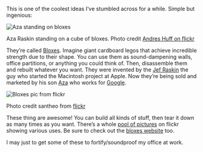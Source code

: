 <!--
slug: bloxes
date: Thu Jan 08 2009 09:00:00 GMT+0100 (CET)
tags: cool stuff
title: Bloxes!
id: 98748173
link: http://joreteg.com/post/98748173/bloxes
raw: {"blog_name":"henrikjoreteg","id":98748173,"post_url":"http://joreteg.com/post/98748173/bloxes","slug":"bloxes","type":"text","date":"2009-01-08 08:00:00 GMT","timestamp":1231401600,"state":"published","format":"markdown","reblog_key":"q7BmKfwW","tags":["cool stuff"],"short_url":"http://tmblr.co/ZgL_Yy5uiSD","recommended_source":null,"recommended_color":null,"highlighted":[],"note_count":0,"title":"Bloxes!","body":"<p>This is one of the coolest ideas I&rsquo;ve stumbled across for a while. Simple but ingenious:</p>\n\n<p><img src=\"http://farm3.static.flickr.com/2401/2331984428_c3fb883578.jpg\" alt=\"Aza standing on bloxes\"/></p>\n\n<p>Aza Raskin standing on a cube of bloxes.\nPhoto credit <a href=\"http://www.flickr.com/photos/deadhorse/2331984428/in/pool-bloxes\">Andres Huff on flickr</a></p>\n\n<p>They&rsquo;re called <a href=\"http://bloxes.com\">Bloxes</a>. Imagine giant cardboard legos that achieve incredible strength due to their shape. You can use them as sound-dampening walls, office partitions, or anything you could think of. Then, disassemble them and rebuilt whatever you want. They were invented by the <a href=\"http://en.wikipedia.org/wiki/Jef_Raskin\">Jef Raskin</a> the guy who started the Macintosh project at Apple. Now they&rsquo;re being sold and marketed by his son <a href=\"http://www.azarask.in/blog/\">Aza</a> who works for <a href=\"http://www.google.com\">Google</a>.</p>\n\n<p><img src=\"http://farm4.static.flickr.com/3039/2335330824_7b54f3e496.jpg\" alt=\"Bloxes pic from flickr\"/></p>\n\n<p>Photo credit santheo from <a href=\"http://www.flickr.com/photos/santheo/2335330824/in/pool-651147@N24\">flickr</a></p>\n\n<p>These thing are awesome! You can build all kinds of stuff, then tear it down as many times as you want. There&rsquo;s a whole <a href=\"http://www.flickr.com/groups/bloxes/pool/\">pool of pictures</a> on flickr showing various uses. Be sure to check out the <a href=\"http://bloxes.com\">bloxes website</a> too.</p>\n\n<p>I may just to get some of these to fortify/soundproof my office at work.</p>","reblog":{"tree_html":"","comment":"<p>This is one of the coolest ideas I’ve stumbled across for a while. Simple but ingenious:</p>\n\n<p><img src=\"http://farm3.static.flickr.com/2401/2331984428_c3fb883578.jpg\" alt=\"Aza standing on bloxes\"></p>\n\n<p>Aza Raskin standing on a cube of bloxes.\nPhoto credit <a href=\"http://www.flickr.com/photos/deadhorse/2331984428/in/pool-bloxes\">Andres Huff on flickr</a></p>\n\n<p>They’re called <a href=\"http://bloxes.com\">Bloxes</a>. Imagine giant cardboard legos that achieve incredible strength due to their shape. You can use them as sound-dampening walls, office partitions, or anything you could think of. Then, disassemble them and rebuilt whatever you want. They were invented by the <a href=\"http://en.wikipedia.org/wiki/Jef_Raskin\">Jef Raskin</a> the guy who started the Macintosh project at Apple. Now they’re being sold and marketed by his son <a href=\"http://www.azarask.in/blog/\">Aza</a> who works for <a href=\"http://www.google.com\">Google</a>.</p>\n\n<p><img src=\"http://farm4.static.flickr.com/3039/2335330824_7b54f3e496.jpg\" alt=\"Bloxes pic from flickr\"></p>\n\n<p>Photo credit santheo from <a href=\"http://www.flickr.com/photos/santheo/2335330824/in/pool-651147@N24\">flickr</a></p>\n\n<p>These thing are awesome! You can build all kinds of stuff, then tear it down as many times as you want. There’s a whole <a href=\"http://www.flickr.com/groups/bloxes/pool/\">pool of pictures</a> on flickr showing various uses. Be sure to check out the <a href=\"http://bloxes.com\">bloxes website</a> too.</p>\n\n<p>I may just to get some of these to fortify/soundproof my office at work.</p>"},"trail":[{"blog":{"name":"henrikjoreteg","active":true,"theme":{"header_full_width":1500,"header_full_height":500,"header_focus_width":676,"header_focus_height":380,"avatar_shape":"circle","background_color":"#F6F6F6","body_font":"Helvetica Neue","header_bounds":"0,1249,380,573","header_image":"http://static.tumblr.com/df7befc8b0387cf597578e613c221cb3/uzkwgdq/FAjnt7hyg/tumblr_static_agmw2bdhkjs4ws4sscw44swgc.jpg","header_image_focused":"http://static.tumblr.com/df7befc8b0387cf597578e613c221cb3/uzkwgdq/1oSnt7hyh/tumblr_static_tumblr_static_agmw2bdhkjs4ws4sscw44swgc_focused_v3.jpg","header_image_scaled":"http://static.tumblr.com/df7befc8b0387cf597578e613c221cb3/uzkwgdq/FAjnt7hyg/tumblr_static_agmw2bdhkjs4ws4sscw44swgc_2048_v2.jpg","header_stretch":true,"link_color":"#529ECC","show_avatar":true,"show_description":true,"show_header_image":true,"show_title":true,"title_color":"#444444","title_font":"Helvetica Neue","title_font_weight":"bold"}},"post":{"id":"98748173"},"content_raw":"<p>This is one of the coolest ideas I’ve stumbled across for a while. Simple but ingenious:</p>\n\n<p><img src=\"http://farm3.static.flickr.com/2401/2331984428_c3fb883578.jpg\" alt=\"Aza standing on bloxes\"></p>\n\n<p>Aza Raskin standing on a cube of bloxes.\nPhoto credit <a href=\"http://www.flickr.com/photos/deadhorse/2331984428/in/pool-bloxes\">Andres Huff on flickr</a></p>\n\n<p>They’re called <a href=\"http://bloxes.com\">Bloxes</a>. Imagine giant cardboard legos that achieve incredible strength due to their shape. You can use them as sound-dampening walls, office partitions, or anything you could think of. Then, disassemble them and rebuilt whatever you want. They were invented by the <a href=\"http://en.wikipedia.org/wiki/Jef_Raskin\">Jef Raskin</a> the guy who started the Macintosh project at Apple. Now they’re being sold and marketed by his son <a href=\"http://www.azarask.in/blog/\">Aza</a> who works for <a href=\"http://www.google.com\">Google</a>.</p>\n\n<p><img src=\"http://farm4.static.flickr.com/3039/2335330824_7b54f3e496.jpg\" alt=\"Bloxes pic from flickr\"></p>\n\n<p>Photo credit santheo from <a href=\"http://www.flickr.com/photos/santheo/2335330824/in/pool-651147@N24\">flickr</a></p>\n\n<p>These thing are awesome! You can build all kinds of stuff, then tear it down as many times as you want. There’s a whole <a href=\"http://www.flickr.com/groups/bloxes/pool/\">pool of pictures</a> on flickr showing various uses. Be sure to check out the <a href=\"http://bloxes.com\">bloxes website</a> too.</p>\n\n<p>I may just to get some of these to fortify/soundproof my office at work.</p>","content":"<p>This is one of the coolest ideas I’ve stumbled across for a while. Simple but ingenious:</p>\n\n<p><img external_src=\"http://farm3.static.flickr.com/2401/2331984428_c3fb883578.jpg\" src=\"http://assets.tumblr.com/images/inline_photo.png?2\" loader=\"http://assets.tumblr.com/images/inline_photo_loading.gif\" width=\"44\" height=\"49\" class=\"inline_external_image constrained_image\"/></p>\n\n<p>Aza Raskin standing on a cube of bloxes.\nPhoto credit <a href=\"http://www.flickr.com/photos/deadhorse/2331984428/in/pool-bloxes\">Andres Huff on flickr</a></p>\n\n<p>They’re called <a href=\"http://bloxes.com\">Bloxes</a>. Imagine giant cardboard legos that achieve incredible strength due to their shape. You can use them as sound-dampening walls, office partitions, or anything you could think of. Then, disassemble them and rebuilt whatever you want. They were invented by the <a href=\"http://en.wikipedia.org/wiki/Jef_Raskin\">Jef Raskin</a> the guy who started the Macintosh project at Apple. Now they’re being sold and marketed by his son <a href=\"http://www.azarask.in/blog/\">Aza</a> who works for <a href=\"http://www.google.com\">Google</a>.</p>\n\n<p><img external_src=\"http://farm4.static.flickr.com/3039/2335330824_7b54f3e496.jpg\" src=\"http://assets.tumblr.com/images/inline_photo.png?2\" loader=\"http://assets.tumblr.com/images/inline_photo_loading.gif\" width=\"44\" height=\"49\" class=\"inline_external_image constrained_image\"/></p>\n\n<p>Photo credit santheo from <a href=\"http://www.flickr.com/photos/santheo/2335330824/in/pool-651147@N24\">flickr</a></p>\n\n<p>These thing are awesome! You can build all kinds of stuff, then tear it down as many times as you want. There’s a whole <a href=\"http://www.flickr.com/groups/bloxes/pool/\">pool of pictures</a> on flickr showing various uses. Be sure to check out the <a href=\"http://bloxes.com\">bloxes website</a> too.</p>\n\n<p>I may just to get some of these to fortify/soundproof my office at work.</p>","is_current_item":true,"is_root_item":true}]}
publish: 2009-01-08
-->


<p>This is one of the coolest ideas I&rsquo;ve stumbled across for a while. Simple but ingenious:</p>

<p><img src="http://farm3.static.flickr.com/2401/2331984428_c3fb883578.jpg" alt="Aza standing on bloxes"/></p>

<p>Aza Raskin standing on a cube of bloxes.
Photo credit <a href="http://www.flickr.com/photos/deadhorse/2331984428/in/pool-bloxes">Andres Huff on flickr</a></p>

<p>They&rsquo;re called <a href="http://bloxes.com">Bloxes</a>. Imagine giant cardboard legos that achieve incredible strength due to their shape. You can use them as sound-dampening walls, office partitions, or anything you could think of. Then, disassemble them and rebuilt whatever you want. They were invented by the <a href="http://en.wikipedia.org/wiki/Jef_Raskin">Jef Raskin</a> the guy who started the Macintosh project at Apple. Now they&rsquo;re being sold and marketed by his son <a href="http://www.azarask.in/blog/">Aza</a> who works for <a href="http://www.google.com">Google</a>.</p>

<p><img src="http://farm4.static.flickr.com/3039/2335330824_7b54f3e496.jpg" alt="Bloxes pic from flickr"/></p>

<p>Photo credit santheo from <a href="http://www.flickr.com/photos/santheo/2335330824/in/pool-651147@N24">flickr</a></p>

<p>These thing are awesome! You can build all kinds of stuff, then tear it down as many times as you want. There&rsquo;s a whole <a href="http://www.flickr.com/groups/bloxes/pool/">pool of pictures</a> on flickr showing various uses. Be sure to check out the <a href="http://bloxes.com">bloxes website</a> too.</p>

<p>I may just to get some of these to fortify/soundproof my office at work.</p>
